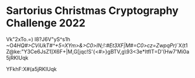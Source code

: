 





# Sartorius Christmas Cryptography Challenge 2022

Vk"2xTo.=) l8?J6V"yS^s1h ~O4*HQ#>CViUkT#\^+5=XYm>&>C0>lN;!:#Et3XF|M#=C0>cz=ZwpqPr)*`X(t1Z@ke:"Y3Ce6JsZ1]X6F+|M,G[jqc!S'{<#>}gBTV,g\93<3e*ItfIT=D'(Hw7'Mi0a5jRKIUqk

YFkhF:X#(a5jRKIUqk
